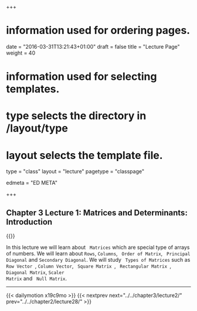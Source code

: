 +++
# information used for ordering pages.
date = "2016-03-31T13:21:43+01:00"
draft = false
title = "Lecture Page"
weight = 40

# information used for selecting templates.
# type selects the directory in /layout/type
# layout selects the template file.

type   = "class"
layout = "lecture"
pagetype = "classpage"





edmeta = "ED META"

+++
## Chapter 3 Lecture 1: Matrices and Determinants: Introduction

{{<credits ori="Maktab Foundation" lec="Adil Mahmood" des="Qazi Rashid Hamid">}}
<p class="lead">
In this lecture we will learn about <code> Matrices</code> which are special type of arrays of numbers. We will learn about <code>Rows</code>, <code>Columns</code>, <code> Order of Matrix</code>, <code> Principal Diagonal</code> and <code>Secondary Diagonal</code>. We will study <code> Types of Matrices</code> such as
<code> Row Vector </code>, <code>Column Vector</code>, <code> Square Matrix </code>,
<code> Rectangular Matrix </code>, <code> Diagonal Matrix</code>, <code>Scaler
Matrix</code> and <code> Null Matrix</code>.
</p>
<hr>
{{< dailymotion x19c9mo >}}
{{< nextprev next="../../chapter3/lecture2/"     prev="../../chapter2/lecture28/"  >}}

